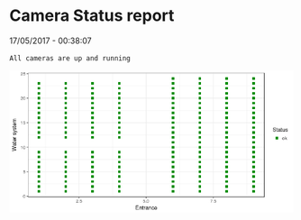 Camera Status report
================
17/05/2017 - 00:38:07

    All cameras are up and running

![](camreport_files/figure-markdown_github/unnamed-chunk-2-1.png)
